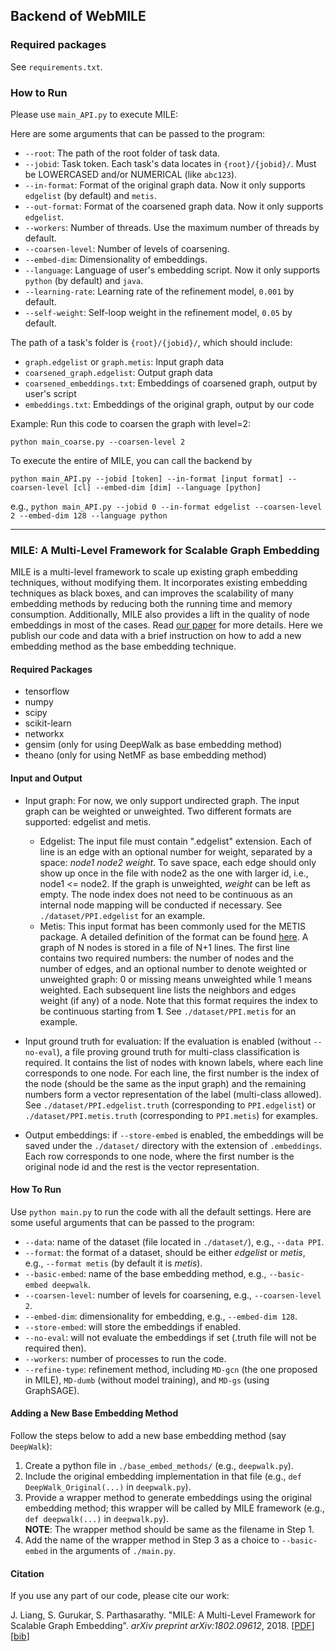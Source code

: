 ## Backend of WebMILE ##

### Required packages
See `requirements.txt`.

### How to Run
Please use `main_API.py` to execute MILE: 

Here are some arguments that can be passed to the program:
* `--root`: The path of the root folder of task data.
* `--jobid`: Task token. Each task's data locates in `{root}/{jobid}/`. Must be LOWERCASED and/or NUMERICAL (like `abc123`).
* `--in-format`: Format of the original graph data. Now it only supports `edgelist` (by default) and `metis`.
* `--out-format`: Format of the coarsened graph data. Now it only supports `edgelist`.
* `--workers`: Number of threads. Use the maximum number of threads by default.
* `--coarsen-level`: Number of levels of coarsening.
* `--embed-dim`: Dimensionality of embeddings.
* `--language`: Language of user's embedding script. Now it only supports `python` (by default) and `java`.
* `--learning-rate`: Learning rate of the refinement model, `0.001` by default. 
* `--self-weight`: Self-loop weight in the refinement model, `0.05` by default.

The path of a task's folder is `{root}/{jobid}/`, which should include:
* `graph.edgelist` or `graph.metis`: Input graph data
* `coarsened_graph.edgelist`: Output graph data
* `coarsened_embeddings.txt`: Embeddings of coarsened graph, output by user's script
* `embeddings.txt`: Embeddings of the original graph, output by our code

Example: 
Run this code to coarsen the graph with level=2:

`python main_coarse.py --coarsen-level 2
`

To execute the entire of MILE, you can call the backend by

`python main_API.py --jobid [token] --in-format [input format] --coarsen-level [cl] --embed-dim [dim] --language [python]
`

e.g.,
`python main_API.py --jobid 0 --in-format edgelist --coarsen-level 2 --embed-dim 128 --language python
`

---


### **MILE: A Multi-Level Framework for Scalable Graph Embedding**
MILE is a multi-level framework to scale up existing graph embedding techniques, without modifying them. 
It incorporates existing embedding techniques as black boxes, and can improves the scalability of 
many embedding methods by reducing both the running time and memory consumption.
Additionally, MILE also provides a lift in the quality of node embeddings in most of the cases.
Read [our paper](https://arxiv.org/pdf/1802.09612.pdf) for more details. Here we publish our code and data with a brief instruction on how to add a new embedding method as the base embedding technique.

#### **Required Packages**
* tensorflow
* numpy
* scipy
* scikit-learn
* networkx
* gensim (only for using DeepWalk as base embedding method)
* theano (only for using NetMF as base embedding method)

#### **Input and Output**
* Input graph: For now, we only support undirected graph. The input graph can be weighted or unweighted. Two different formats are supported: edgelist and metis.
  - Edgelist: The input file must contain ".edgelist" extension. Each of line is an edge with an optional number for weight, separated by a space: *node1 node2 weight*. To save space, each edge should only show up once in the file with node2 as the one with larger id, i.e., node1 <= node2. If the graph is unweighted, *weight* can be left as empty. The node index does not need to be continuous as an internal node mapping will be conducted if necessary. See `./dataset/PPI.edgelist` for an example.
  - Metis: This input format has been commonly used for the METIS package. A detailed definition of the format can be found [here](http://people.sc.fsu.edu/~jburkardt/data/metis_graph/metis_graph.html). A graph of N nodes is stored in a file of N+1 lines. The first line contains two required numbers: the number of nodes and the number of edges, and an optional number to denote weighted or unweighted graph: 0 or missing means unweighted while 1 means weighted. Each subsequent line lists the neighbors and edges weight (if any) of a node. Note that this format requires the index to be continuous starting from **1**. See `./dataset/PPI.metis` for an example.

* Input ground truth for evaluation: If the evaluation is enabled (without `--no-eval`), a file proving ground truth for multi-class classification is required. It contains the list of nodes with known labels, where each line corresponds to one node. For each line, the first number is the index of the node (should be the same as the input graph) and the remaining numbers form a vector representation of the label (multi-class allowed). See `./dataset/PPI.edgelist.truth` (corresponding to `PPI.edgelist`) or `./dataset/PPI.metis.truth` (corresponding to `PPI.metis`) for examples.

* Output embeddings: if `--store-embed` is enabled, the embeddings will be saved under the `./dataset/` directory with the extension of `.embeddings`. Each row corresponds to one node, where the first number is the original node id and the rest is the vector representation.

#### **How To Run**
Use `python main.py` to run the code with all the default settings. Here are some useful arguments that can be passed to the program:
* `--data`: name of the dataset (file located in `./dataset/`), e.g., `--data PPI`.
* `--format`: the format of a dataset, should be either *edgelist* or *metis*, e.g., `--format metis` (by default it is *metis*).
* `--basic-embed`: name of the base embedding method, e.g., `--basic-embed deepwalk`.
* `--coarsen-level`: number of levels for coarsening, e.g., `--coarsen-level 2`.
* `--embed-dim`: dimensionality for embedding, e.g., `--embed-dim 128`.
* `--store-embed`: will store the embeddings if enabled.
* `--no-eval`: will not evaluate the embeddings if set (.truth file will not be required then).
* `--workers`: number of processes to run the code. 
* `--refine-type`: refinement method, including `MD-gcn` (the one proposed in MILE), `MD-dumb` (without model training), and `MD-gs` (using GraphSAGE).


#### **Adding a New Base Embedding Method**
Follow the steps below to add a new base embedding method (say `DeepWalk`):
  1. Create a python file in `./base_embed_methods/` (e.g., `deepwalk.py`).
  2. Include the original embedding implementation in that file (e.g., `def DeepWalk_Original(...)` in `deepwalk.py`).
  3. Provide a wrapper method to generate embeddings using the original embedding method; this wrapper will be called by MILE framework (e.g., `def deepwalk(...)` in `deepwalk.py`).<br/><b>NOTE</b>: The wrapper method should be same as the filename in Step 1.
  4. Add the name of the wrapper method in Step 3 as a choice to `--basic-embed` in the arguments of `./main.py`.

#### **Citation**
If you use any part of our code, please cite our work:

J. Liang, S. Gurukar, S. Parthasarathy. "MILE: A Multi-Level Framework for Scalable Graph Embedding". *arXiv preprint arXiv:1802.09612*, 2018. \[[PDF](https://arxiv.org/pdf/1802.09612.pdf)\]\[[bib](publications/MILE.txt)\]
